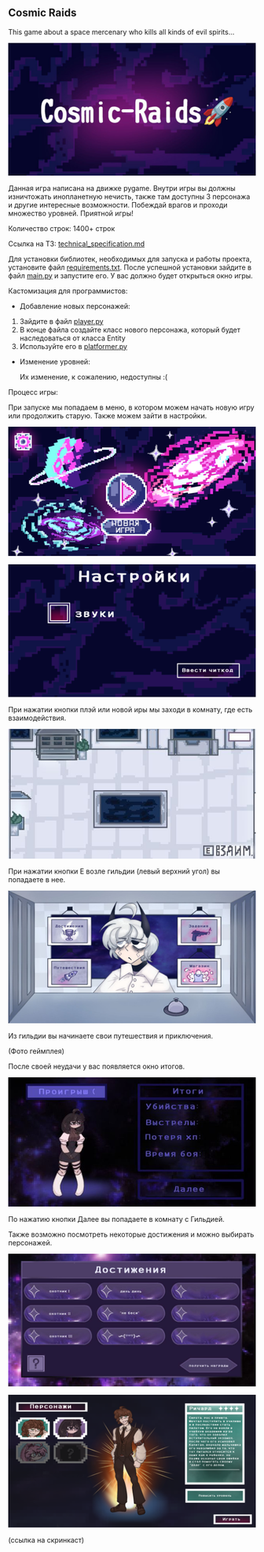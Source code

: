 Сosmic Raids
------------
This game about a space mercenary who kills all kinds of evil spirits...


![bannner.jpg](materials%2Fbannner.jpg)



Данная игра написана на движке pygame. Внутри игры вы должны изничтожать инопланетную нечисть, также там доступны 3 
персонажа и другие интересные возможности. Побеждай врагов и проходи множество уровней. Приятной игры!

Количество строк: 1400+ строк

Ссылка на ТЗ: [technical_specification.md](materials%2Ftechnical_specification.md)

Для установки библиотек, необходимых для запуска и работы проекта, установите файл [requirements.txt](requirements.txt).
После успешной установки зайдите в файл [main.py](main.py) и запустите его. У вас должно будет открыться окно игры.


Кастомизация для программистов:

- Добавление новых персонажей:

1. Зайдите в файл [player.py](data%2Fplayer.py)
2. В конце файла создайте класс нового персонажа, который будет наследоваться от класса Entity
3. Используйте его в [platformer.py](data%2Fplatformer.py)

- Изменение уровней:

    Их изменение, к сожалению, недоступны :(


Процесс игры:

При запуске мы попадаем в меню, в котором можем начать новую игру или продолжить старую. Также можем
зайти в настройки.

![menu.png](materials%2Fmenu.png)

![settings.png](materials%2Fsettings.png)

При нажатии кнопки плэй или новой иры мы заходи в комнату, где есть взаимодействия.

![hz.jpg](materials%2Fhz.jpg)

При нажатии кнопки Е возле гильдии (левый верхний угол) вы попадаете в нее.

![gildia.jpg](materials%2Fgildia.jpg)

Из гильдии вы начинаете свои путешествия и приключения.

(Фото геймплея)

После своей неудачи у вас появляется окно итогов.

![konec.jpg](materials%2Fkonec.jpg)

По нажатию кнопки Далее вы попадаете в комнату с Гильдией.

Также возможно посмотреть некоторые достижения и можно выбирать персонажей.

![achievements.jpg](materials%2Fachievements.jpg)

![vibor.png](materials%2Fvibor.png)


(ссылка на скринкаст)
